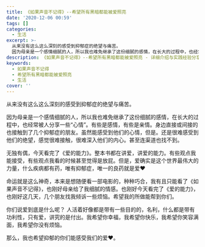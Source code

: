 ```yaml
---
title: 《如果声音不记得》--希望所有黑暗都能被爱照亮
date: '2020-12-06 00:59'
tags: []
categories:
  - 生活
excerpt: >-
  从来没有这么这么深刻的感受到抑郁症的绝望与痛苦。
  因为母亲是一个感情细腻的人，所以我也难免继承了这份细腻的感情，在长大的过程中，也经常被人分享一些“心情”。有些是感情，有些是亲情。身边直接或间接的也接触到了几个抑郁症的朋友。虽然能感受到他们的心情，但是。还是很难感受到他们的绝望，感觉很难接触，很难深...
description: 《如果声音不记得》--希望所有黑暗都能被爱照亮 - 详细介绍与实践经验分享
keywords:
  - 如果声音不记得
  - 希望所有黑暗都能被爱照亮
  - 生活
cover: ''
---
```


从来没有这么这么深刻的感受到抑郁症的绝望与痛苦。

因为母亲是一个感情细腻的人，所以我也难免继承了这份细腻的感情，在长大的过程中，也经常被人分享一些“心情”。有些是感情，有些是亲情。身边直接或间接的也接触到了几个抑郁症的朋友。虽然能感受到他们的心情，但是。还是很难感受到他们的绝望，感觉很难接触，很难深入他们的内心。甚至连渠道也找不到。

无独有偶，今天看完了《爱的能力》。整本书都在讲爱，讲爱的能力。有些观点我能接受，有些观点我看的时候甚至觉得是放屁。但是，爱确实是这个世界最伟大的力量，什么疾病都有药，唯有抑郁症，唯一的良药就是爱❤️

命运就是这么神奇，本来是想随便看一部电影的，种种巧合，我有且只能看了《如果声音不记得》，也刚好母亲给了我细腻的情感。也刚好今天看完了《爱的能力》，也刚好这几天，几个朋友找我倾诉一些烦恼。希望我的所做能帮到你们。

你们说爱到底是什么呢？ 人活着好像都是带有一些目的的，名利，什么都是带有功利性，只有爱，讲究的是付出。我希望你幸福，我希望你快乐，我希望你笑容满面，我希望你没有烦恼。

那么，我也希望抑郁的你们能感受我们的爱❤️。

